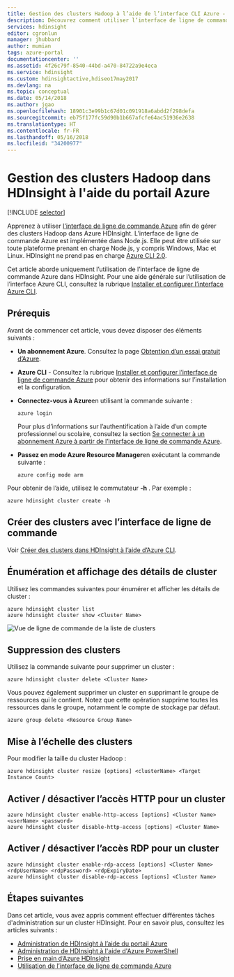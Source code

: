 ```yaml
---
title: Gestion des clusters Hadoop à l’aide de l’interface CLI Azure - Azure HDInsight | Microsoft Docs
description: Découvrez comment utiliser l’interface de ligne de commande Azure pour gérer des clusters Hadoop dans Azure HDInsight. Azure CLI fonctionne sur Windows, Mac et Linux.
services: hdinsight
editor: cgronlun
manager: jhubbard
author: mumian
tags: azure-portal
documentationcenter: ''
ms.assetid: 4f26c79f-8540-44bd-a470-84722a9e4eca
ms.service: hdinsight
ms.custom: hdinsightactive,hdiseo17may2017
ms.devlang: na
ms.topic: conceptual
ms.date: 05/14/2018
ms.author: jgao
ms.openlocfilehash: 18901c3e99b1c67d01c091918a6abdd2f298defa
ms.sourcegitcommit: eb75f177fc59d90b1b667afcfe64ac51936e2638
ms.translationtype: HT
ms.contentlocale: fr-FR
ms.lasthandoff: 05/16/2018
ms.locfileid: "34200977"
---
```

# <a name="manage-hadoop-clusters-in-hdinsight-using-the-azure-cli"></a>Gestion des clusters Hadoop dans HDInsight à l'aide du portail Azure
[!INCLUDE [selector](../../includes/hdinsight-portal-management-selector.md)]

Apprenez à utiliser [l'interface de ligne de commande Azure](../cli-install-nodejs.md) afin de gérer des clusters Hadoop dans Azure HDInsight. L’interface de ligne de commande Azure est implémentée dans Node.js. Elle peut être utilisée sur toute plateforme prenant en charge Node.js, y compris Windows, Mac et Linux. HDInsight ne prend pas en charge [Azure CLI 2.0](https://docs.microsoft.com/cli/azure).

Cet article aborde uniquement l’utilisation de l’interface de ligne de commande Azure dans HDInsight. Pour une aide générale sur l’utilisation de l’interface Azure CLI, consultez la rubrique [Installer et configurer l’interface Azure CLI][azure-command-line-tools].

## <a name="prerequisites"></a>Prérequis

Avant de commencer cet article, vous devez disposer des éléments suivants :

* **Un abonnement Azure**. Consultez la page [Obtention d’un essai gratuit d’Azure](https://azure.microsoft.com/documentation/videos/get-azure-free-trial-for-testing-hadoop-in-hdinsight/).
* **Azure CLI** - Consultez la rubrique [Installer et configurer l’interface de ligne de commande Azure](../cli-install-nodejs.md) pour obtenir des informations sur l’installation et la configuration.
* **Connectez-vous à Azure**en utilisant la commande suivante :

    ```cli
    azure login
    ```
  
    Pour plus d’informations sur l’authentification à l’aide d’un compte professionnel ou scolaire, consultez la section [Se connecter à un abonnement Azure à partir de l’interface de ligne de commande Azure](/cli/azure/authenticate-azure-cli).
* **Passez en mode Azure Resource Manager**en exécutant la commande suivante :
  
    ```cli
    azure config mode arm
    ```

Pour obtenir de l’aide, utilisez le commutateur **-h** .  Par exemple : 

```cli
azure hdinsight cluster create -h
```

## <a name="create-clusters-with-the-cli"></a>Créer des clusters avec l’interface de ligne de commande
Voir [Créer des clusters dans HDInsight à l’aide d’Azure CLI](hdinsight-hadoop-create-linux-clusters-azure-cli.md).

## <a name="list-and-show-cluster-details"></a>Énumération et affichage des détails de cluster
Utilisez les commandes suivantes pour énumérer et afficher les détails de cluster :

```cli
azure hdinsight cluster list
azure hdinsight cluster show <Cluster Name>
```

![Vue de ligne de commande de la liste de clusters][image-cli-clusterlisting]

## <a name="delete-clusters"></a>Suppression des clusters
Utilisez la commande suivante pour supprimer un cluster :

```cli
azure hdinsight cluster delete <Cluster Name>
```

Vous pouvez également supprimer un cluster en supprimant le groupe de ressources qui le contient. Notez que cette opération supprime toutes les ressources dans le groupe, notamment le compte de stockage par défaut.

```cli
azure group delete <Resource Group Name>
```

## <a name="scale-clusters"></a>Mise à l’échelle des clusters
Pour modifier la taille du cluster Hadoop :

```cli
azure hdinsight cluster resize [options] <clusterName> <Target Instance Count>
```


## <a name="enabledisable-http-access-for-a-cluster"></a>Activer / désactiver l’accès HTTP pour un cluster

```cli
azure hdinsight cluster enable-http-access [options] <Cluster Name> <userName> <password>
azure hdinsight cluster disable-http-access [options] <Cluster Name>
```

## <a name="enabledisable-rdp-access-for-a-cluster"></a>Activer / désactiver l’accès RDP pour un cluster

```cli
azure hdinsight cluster enable-rdp-access [options] <Cluster Name> <rdpUserName> <rdpPassword> <rdpExpiryDate>
azure hdinsight cluster disable-rdp-access [options] <Cluster Name>
```

## <a name="next-steps"></a>Étapes suivantes
Dans cet article, vous avez appris comment effectuer différentes tâches d'administration sur un cluster HDInsight. Pour en savoir plus, consultez les articles suivants :

* [Administration de HDInsight à l’aide du portail Azure][hdinsight-admin-portal]
* [Administration de HDInsight à l'aide d'Azure PowerShell][hdinsight-admin-powershell]
* [Prise en main d’Azure HDInsight][hdinsight-get-started]
* [Utilisation de l’interface de ligne de commande Azure][azure-command-line-tools]

[azure-command-line-tools]: ../cli-install-nodejs.md
[azure-create-storageaccount]:../storage/common/storage-create-storage-account.md
[azure-purchase-options]: http://azure.microsoft.com/pricing/purchase-options/
[azure-member-offers]: http://azure.microsoft.com/pricing/member-offers/
[azure-free-trial]: http://azure.microsoft.com/pricing/free-trial/


[hdinsight-admin-portal]: hdinsight-administer-use-management-portal.md
[hdinsight-admin-powershell]: hdinsight-administer-use-powershell.md
[hdinsight-get-started]:hadoop/apache-hadoop-linux-tutorial-get-started.md

[image-cli-account-download-import]: ./media/hdinsight-administer-use-command-line/HDI.CLIAccountDownloadImport.png
[image-cli-clustercreation]: ./media/hdinsight-administer-use-command-line/HDI.CLIClusterCreation.png
[image-cli-clustercreation-config]: ./media/hdinsight-administer-use-command-line/HDI.CLIClusterCreationConfig.png
[image-cli-clusterlisting]: ./media/hdinsight-administer-use-command-line/command-line-list-of-clusters.png "Énumération et affichage des clusters"
